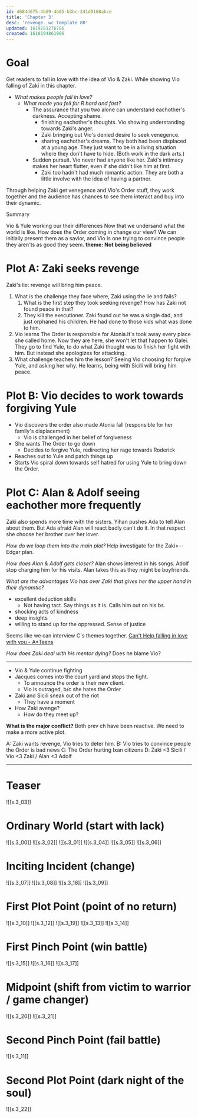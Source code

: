 ```yaml
---
id: d684d675-4b69-4b05-b3bc-241d0168abce
title: 'Chapter 3'
desc: 'revenge. wc template 80'
updated: 1619281276786
created: 1618194861906
---
```

# Goal
Get readers to fall in love with the idea of Vio & Zaki. While showing Vio falling of Zaki in this chapter.

- *What makes people fall in love?*
  - *What made you fell for R hard and fast?*
    - The assurance that you two alone can understand eachother's darkness. Accepting shame.
      - finishing eachother's thoughts. Vio showing understanding towards Zaki's anger.
      - Zaki bringing out Vio's denied desire to seek venegence.
      - sharing eachother's dreams. They both had been displaced at a young age. They just want to be in a living situation where they don't have to hide. (Both work in the dark arts.)
    - Sudden pursuit. Vio never had anyone like her. Zaki's intimacy makes her heart flutter, even if she didn't like him at first.
      - Zaki too hadn't had much romantic action. They are both a little involve with the idea of having a partner.

Through helping Zaki get venegence and Vio's Order stuff, they work together and the audience has chances to see them interact and buy into their dynamic.

Summary

Vio & Yule working our their differences
Now that we undersand what the world is like. How does the Order coming in change our view?
We can initially present them as a savior, and Vio is one trying to convince people they aren'ts as good they seem.
**theme: Not being believed**

# Plot A: Zaki seeks revenge
Zaki's lie: revenge will bring him peace.
1. What is the challenge they face where, Zaki using the lie and fails?
   1. What is the first step they took seeking revenge? How has Zaki not found peace in that?
   2. They kill the executioner. Zaki found out he was a single dad, and just orphaned his children. He had done to those kids what was done to him.
2. Vio learns The Order is responsible for Atonia.It's took away every place she called home. Now they are here, she won't let that happen to Galei. They go to find Yule, to do what Zaki thought was to finish her fight with him. But instead she apologizes for attacking.
3. What challenge teaches him the lesson? Seeing Vio choosing for forgive Yule, and asking her why.
He learns, being with Sicili will bring him peace.

# Plot B: Vio decides to work towards forgiving Yule
- Vio discovers the order also made Atonia fall (responsible for her family's displacement)
  - Vio is challenged in her belief of forgiveness
- She wants The Order to go down
  - Decides to forgive Yule, redirecting her rage towards Roderick
- Reaches out to Yule and patch things up
- Starts Vio spiral down towards self hatred for using Yule to bring down the Order.

# Plot C: Alan & Adolf seeing eachother more frequently
Zaki also spends more time with the sisters.
Yihan pushes Ada to tell Alan about them. But Ada afraid Alan will react badly can't do it. In that respect she choose her brother over her lover.

*How do we loop them into the main plot?*
Help investigate for the Zaki>--Edgar plan.

*How does Alan & Adolf gets closer?* Alan shows interest in his songs.
Adolf stop charging him for his visits.
Alan takes this as they might be boyfriends.

*What are the advantages Vio has over Zaki that gives her the upper hand in their dynamtic?*
- excellent deduction skills
  - Not having tact. Say things as it is. Calls him out on his bs.
- shocking acts of kindness
- deep insights
- willing to stand up for the oppressed. Sense of justice


Seems like we can interview C's themes together.
[Can't Help falling in love with you - A*Teens](https://open.spotify.com/track/1UhwEEZjWEimmK1GkJH1Z4?si=e6e6fab322e041bd)

*How does Zaki deal with his mentor dying?*
Does he blame Vio?



---

- Vio & Yule continue fighting
- Jacques comes into the court yard and stops the fight.
  - To announce the order is their new client.
  - Vio is outraged, b/c she hates the Order
- Zaki and Sicili sneak out of the riot
  - They have a moment
- How Zaki avenge?
  - How do they meet up?

**What is the major conflict?**
Both prev ch have been reactive. We need to make a more active plot.

A: Zaki wants revenge, Vio tries to deter him.
B: Vio tries to convince people the Order is bad news
C: The Order hurting Ixan citizens
D: Zaki <3 Sicili / Vio <3 Zaki / Alan <3 Adolf


---

# Teaser

![[s.3_03]]

# Ordinary World (start with lack)

![[s.3_00]]
![[s.3_02]]
![[s.3_01]]
![[s.3_04]]
![[s.3_05]]
![[s.3_06]]
 
# Inciting Incident (change)

![[s.3_07]]
![[s.3_08]]
![[s.3_18]]
![[s.3_09]]

# First Plot Point (point of no return)
![[s.3_10]]
![[s.3_12]]
![[s.3_19]]
![[s.3_13]]
![[s.3_14]]
 
# First Pinch Point (win battle)
![[s.3_15]]
![[s.3_16]]
![[s.3_17]]

# Midpoint (shift from victim to warrior / game changer)
![[s.3_20]]
![[s.3_21]]

# Second Pinch Point (fail battle)
![[s.3_11]]

# Second Plot Point (dark night of the soul)
![[s.3_22]]